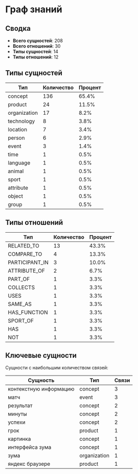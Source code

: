 # Граф знаний

## Сводка

- **Всего сущностей**: 208
- **Всего отношений**: 30
- **Типы сущностей**: 14
- **Типы отношений**: 12

## Типы сущностей

| Тип | Количество | Процент |
|------|-------|------------|
| concept | 136 | 65.4% |
| product | 24 | 11.5% |
| organization | 17 | 8.2% |
| technology | 8 | 3.8% |
| location | 7 | 3.4% |
| person | 6 | 2.9% |
| event | 3 | 1.4% |
| time | 1 | 0.5% |
| language | 1 | 0.5% |
| animal | 1 | 0.5% |
| sport | 1 | 0.5% |
| attribute | 1 | 0.5% |
| object | 1 | 0.5% |
| group | 1 | 0.5% |

## Типы отношений

| Тип | Количество | Процент |
|------|-------|------------|
| RELATED_TO | 13 | 43.3% |
| COMPARE_TO | 4 | 13.3% |
| PARTICIPANT_IN | 3 | 10.0% |
| ATTRIBUTE_OF | 2 | 6.7% |
| PART_OF | 1 | 3.3% |
| COLLECTS | 1 | 3.3% |
| USES | 1 | 3.3% |
| SAME_AS | 1 | 3.3% |
| HAS_FUNCTION | 1 | 3.3% |
| SPORT_OF | 1 | 3.3% |
| HAS | 1 | 3.3% |
| NOT | 1 | 3.3% |

## Ключевые сущности

Сущности с наибольшим количеством связей:

| Сущность | Тип | Связи |
|--------|------|-------------|
| контекстную информацию | concept | 3 |
| матч | event | 3 |
| результат | concept | 2 |
| минуты | concept | 2 |
| успехи | concept | 2 |
| грок | product | 1 |
| картинка | concept | 1 |
| интерфейса зума | concept | 1 |
| зума | organization | 1 |
| яндекс браузере | product | 1 |

